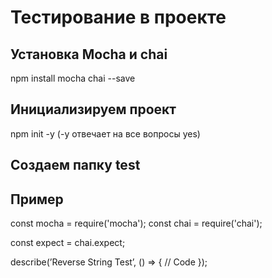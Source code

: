 # Тестирование в проекте

## Установка Mocha и chai  
npm install mocha chai --save

## Инициализируем проект  
npm init -y (-y отвечает на все вопросы yes) 

## Создаем папку test

## Пример  
const mocha = require('mocha');
const chai = require('chai');

const expect = chai.expect;

describe(’Reverse String Test’, () => { // Code });
